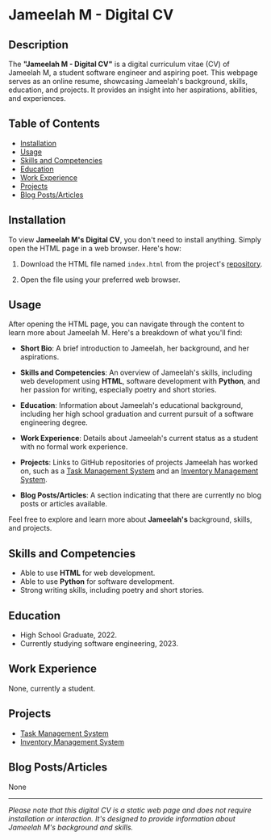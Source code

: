 # Jameelah M - Digital CV

## Description

The **"Jameelah M - Digital CV"** is a digital curriculum vitae (CV) of Jameelah M, a student software engineer and aspiring poet. This webpage serves as an online resume, showcasing Jameelah's background, skills, education, and projects. It provides an insight into her aspirations, abilities, and experiences.

## Table of Contents

- [Installation](#installation)
- [Usage](#usage)
- [Skills and Competencies](#skills-and-competencies)
- [Education](#education)
- [Work Experience](#work-experience)
- [Projects](#projects)
- [Blog Posts/Articles](#blog-posts-articles)

## Installation

To view **Jameelah M's Digital CV**, you don't need to install anything. Simply open the HTML page in a web browser. Here's how:

1. Download the HTML file named `index.html` from the project's [repository](#).

2. Open the file using your preferred web browser.

## Usage

After opening the HTML page, you can navigate through the content to learn more about Jameelah M. Here's a breakdown of what you'll find:

- **Short Bio**: A brief introduction to Jameelah, her background, and her aspirations.

- **Skills and Competencies**: An overview of Jameelah's skills, including web development using **HTML**, software development with **Python**, and her passion for writing, especially poetry and short stories.

- **Education**: Information about Jameelah's educational background, including her high school graduation and current pursuit of a software engineering degree.

- **Work Experience**: Details about Jameelah's current status as a student with no formal work experience.

- **Projects**: Links to GitHub repositories of projects Jameelah has worked on, such as a [Task Management System](https://github.com/magnacidium/pyproj/tree/main/t24) and an [Inventory Management System](https://github.com/magnacidium/pyproj/tree/main/t30).

- **Blog Posts/Articles**: A section indicating that there are currently no blog posts or articles available.

Feel free to explore and learn more about **Jameelah's** background, skills, and projects.

## Skills and Competencies

- Able to use **HTML** for web development.
- Able to use **Python** for software development.
- Strong writing skills, including poetry and short stories.

## Education

- High School Graduate, 2022.
- Currently studying software engineering, 2023.

## Work Experience

None, currently a student.

## Projects

- [Task Management System](https://github.com/magnacidium/pyproj/tree/main/t24)
- [Inventory Management System](https://github.com/magnacidium/pyproj/tree/main/t30)

## Blog Posts/Articles

None

---

*Please note that this digital CV is a static web page and does not require installation or interaction. It's designed to provide information about Jameelah M's background and skills.*
